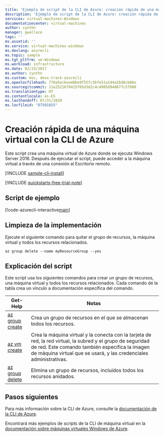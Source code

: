```yaml
---
title: 'Ejemplo de script de la CLI de Azure: creación rápida de una máquina virtual Windows Server 2016'
description: 'Ejemplo de script de la CLI de Azure: creación rápida de una máquina virtual Windows Server 2016'
services: virtual-machines-Windows
documentationcenter: virtual-machines
author: cynthn
manager: gwallace
tags: ''
ms.assetid: ''
ms.service: virtual-machines-windows
ms.devlang: azurecli
ms.topic: sample
ms.tgt_pltfrm: vm-Windows
ms.workload: infrastructure
ms.date: 02/23/2017
ms.author: cynthn
ms.custom: mvc, devx-track-azurecli
ms.openlocfilehash: 778a5ecbea48be9f55fc3bfe51a144a2bd8cb86e
ms.sourcegitcommit: 11e2521679415f05d3d2c4c49858940677c57900
ms.translationtype: HT
ms.contentlocale: es-ES
ms.lasthandoff: 07/31/2020
ms.locfileid: "87501855"
---
```

# <a name="quick-create-a-virtual-machine-with-the-azure-cli"></a>Creación rápida de una máquina virtual con la CLI de Azure

Este script crea una máquina virtual de Azure donde se ejecuta Windows Server 2016. Después de ejecutar el script, puede acceder a la máquina virtual a través de una conexión al Escritorio remoto.

[!INCLUDE [sample-cli-install](../../../includes/sample-cli-install.md)]

[!INCLUDE [quickstarts-free-trial-note](../../../includes/quickstarts-free-trial-note.md)]

## <a name="sample-script"></a>Script de ejemplo

[!code-azurecli-interactive[main](../../../cli_scripts/virtual-machine/create-vm-quick/create-windows-vm-quick.sh "Quick Create VM")]

## <a name="clean-up-deployment"></a>Limpieza de la implementación 

Ejecute el siguiente comando para quitar el grupo de recursos, la máquina virtual y todos los recursos relacionados.

```azurecli-interactive 
az group delete --name myResourceGroup --yes
```

## <a name="script-explanation"></a>Explicación del script

Este script usa los siguientes comandos para crear un grupo de recursos, una máquina virtual y todos los recursos relacionados. Cada comando de la tabla crea un vínculo a documentación específica del comando.

| Get-Help | Notas |
|---|---|
| [az group create](/cli/azure/group) | Crea un grupo de recursos en el que se almacenan todos los recursos. |
| [az vm create](/cli/azure/vm) | Crea la máquina virtual y la conecta con la tarjeta de red, la red virtual, la subred y el grupo de seguridad de red. Este comando también especifica la imagen de máquina virtual que se usará, y las credenciales administrativas.  |
| [az group delete](/cli/azure/vm/extension) | Elimina un grupo de recursos, incluidos todos los recursos anidados. |

## <a name="next-steps"></a>Pasos siguientes

Para más información sobre la CLI de Azure, consulte la [documentación de la CLI de Azure](/cli/azure).

Encontrará más ejemplos de scripts de la CLI de máquina virtual en la [documentación sobre máquinas virtuales Windows de Azure](../windows/cli-samples.md?toc=%2fazure%2fvirtual-machines%2fwindows%2ftoc.json).

